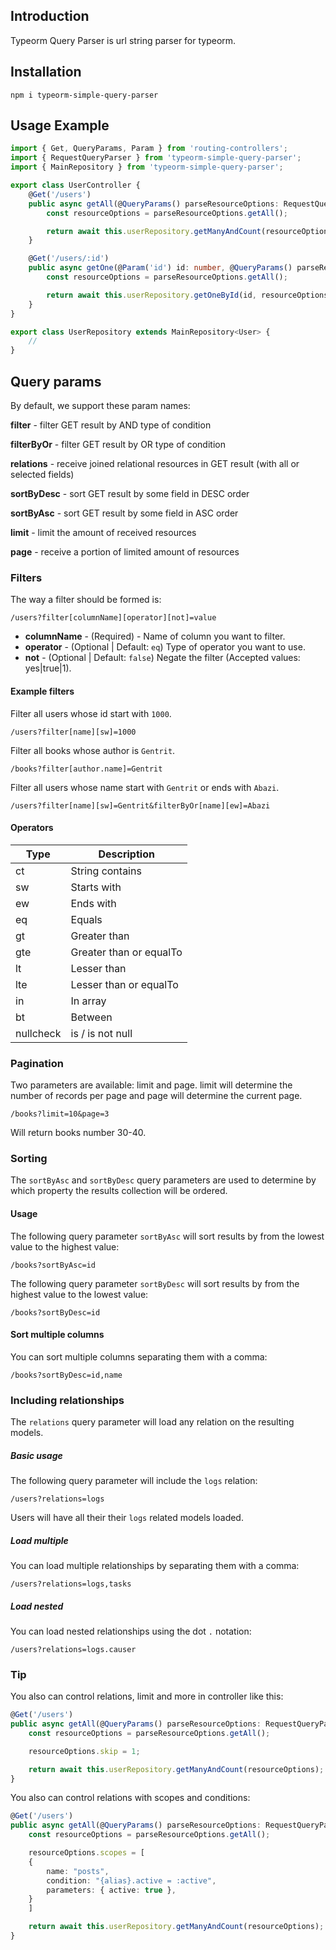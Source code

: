 ## Introduction

Typeorm Query Parser is url string parser for typeorm.

## Installation

```console
npm i typeorm-simple-query-parser
```

## Usage Example

```typescript
import { Get, QueryParams, Param } from 'routing-controllers';
import { RequestQueryParser } from 'typeorm-simple-query-parser';
import { MainRepository } from 'typeorm-simple-query-parser';

export class UserController {
    @Get('/users')
    public async getAll(@QueryParams() parseResourceOptions: RequestQueryParser) {
        const resourceOptions = parseResourceOptions.getAll();

        return await this.userRepository.getManyAndCount(resourceOptions);
    }

    @Get('/users/:id')
    public async getOne(@Param('id') id: number, @QueryParams() parseResourceOptions: RequestQueryParser) {
        const resourceOptions = parseResourceOptions.getAll();

        return await this.userRepository.getOneById(id, resourceOptions);
    }
}

export class UserRepository extends MainRepository<User> {
    //
}
```

## Query params

By default, we support these param names:

**filter** - filter GET result by AND type of condition

**filterByOr** - filter GET result by OR type of condition

**relations** - receive joined relational resources in GET result (with all or selected fields)

**sortByDesc** - sort GET result by some field in DESC order

**sortByAsc** - sort GET result by some field in ASC order

**limit** - limit the amount of received resources

**page** - receive a portion of limited amount of resources


### Filters

The way a filter should be formed is:

```console
/users?filter[columnName][operator][not]=value
```

* **columnName** -  (Required) - Name of column you want to filter.
* **operator** - (Optional | Default: `eq`) Type of operator you want to use.
* **not** - (Optional | Default: `false`) Negate the filter (Accepted values: yes|true|1).

#### Example filters

Filter all users whose id start with `1000`.

```console
/users?filter[name][sw]=1000
```

Filter all books whose author is `Gentrit`.

```console
/books?filter[author.name]=Gentrit
```

Filter all users whose name start with `Gentrit` or ends with `Abazi`.

```console
/users?filter[name][sw]=Gentrit&filterByOr[name][ew]=Abazi
```

#### Operators

Type | Description
---- | -----------
ct | String contains
sw | Starts with
ew | Ends with
eq | Equals
gt | Greater than
gte| Greater than or equalTo
lt | Lesser than
lte | Lesser than or equalTo
in | In array
bt | Between
nullcheck | is / is not null

### Pagination

Two parameters are available: limit and page. limit will determine the number of records per page and page will determine the current page.

```console
/books?limit=10&page=3
```

Will return books number 30-40.

### Sorting

The `sortByAsc` and `sortByDesc` query parameters are used to determine by which property the results collection will be ordered. 

#### Usage

The following query parameter `sortByAsc` will sort results by  from the lowest value to the highest value:

```console
/books?sortByAsc=id
```

The following query parameter `sortByDesc` will sort results by  from the highest value to the lowest value:

```console
/books?sortByDesc=id
```

#### Sort multiple columns

You can sort multiple columns separating them with a comma:

```console
/books?sortByDesc=id,name
```

### Including relationships

The `relations` query parameter will load any relation on the resulting models.

##### Basic usage

The following query parameter will include the `logs` relation:

```url
/users?relations=logs
```

Users will have all their their `logs` related models loaded.

##### Load multiple

You can load multiple relationships by separating them with a comma:

```url
/users?relations=logs,tasks
```

##### Load nested

You can load nested relationships using the dot `.` notation:

```url
/users?relations=logs.causer
```

### Tip

You also can control relations, limit and more in controller like this:

```ts
@Get('/users')
public async getAll(@QueryParams() parseResourceOptions: RequestQueryParser) {
    const resourceOptions = parseResourceOptions.getAll();

    resourceOptions.skip = 1;

    return await this.userRepository.getManyAndCount(resourceOptions);
}
```

You also can control relations with scopes and conditions:

```ts
@Get('/users')
public async getAll(@QueryParams() parseResourceOptions: RequestQueryParser) {
    const resourceOptions = parseResourceOptions.getAll();

    resourceOptions.scopes = [
	{
	    name: "posts",
	    condition: "{alias}.active = :active",
	    parameters: { active: true },
	}
    ]

    return await this.userRepository.getManyAndCount(resourceOptions);
}
```
